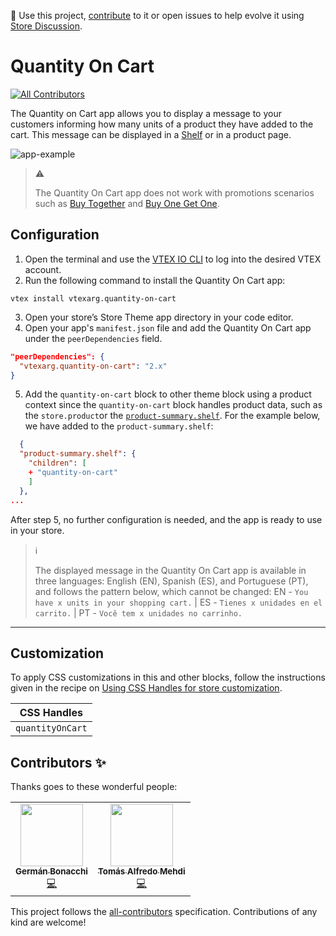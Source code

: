 📢 Use this project, [contribute](https://github.com/vtex-apps/quantity-on-cart) to it or open issues to help evolve it using [Store Discussion](https://github.com/vtex-apps/store-discussion).

# Quantity On Cart

<!-- DOCS-IGNORE:start -->
<!-- ALL-CONTRIBUTORS-BADGE:START - Do not remove or modify this section -->
[![All Contributors](https://img.shields.io/badge/all_contributors-0-orange.svg?style=flat-square)](#contributors-)
<!-- ALL-CONTRIBUTORS-BADGE:END -->
<!-- DOCS-IGNORE:end -->

The Quantity on Cart app allows you to display a message to your customers informing how many units of a product they have added to the cart. This message can be displayed in a [Shelf](https://developers.vtex.com/vtex-developer-docs/docs/vtex-io-documentation-building-a-shelf) or in a product page.

![app-example](https://user-images.githubusercontent.com/67270558/162291375-e469fb78-ef87-4eeb-bd8b-f228a4579a52.gif)

> ⚠️
> 
> The Quantity On Cart app does not work with promotions scenarios such as [Buy Together](https://help.vtex.com/en/tutorial/buy-together--tutorials_323) and [Buy One Get One](https://help.vtex.com/en/tutorial/buy-one-get-one--tutorials_322).

## Configuration 

1. Open the terminal and use the [VTEX IO CLI](https://vtex.io/docs/recipes/development/vtex-io-cli-installment-and-command-reference) to log into the desired VTEX account.
2. Run the following command to install the Quantity On Cart app:
```
vtex install vtexarg.quantity-on-cart
```  
3. Open your store’s Store Theme app directory in your code editor.
4. Open your app's `manifest.json` file and add the Quantity On Cart app under the `peerDependencies` field.

```json
"peerDependencies": {
  "vtexarg.quantity-on-cart": "2.x"
}
```
5. Add the `quantity-on-cart` block to other theme block using a product context since the `quantity-on-cart` block handles product data, such as the `store.product`or the [`product-summary.shelf`](https://developers.vtex.com/vtex-developer-docs/docs/vtex-product-summary-productsummaryshelf#configuration). For the example below, we have added to the `product-summary.shelf`:

```json
  {
  "product-summary.shelf": {
    "children": [
    + "quantity-on-cart"
    ]
  },
...
```
After step 5, no further configuration is needed, and the app is ready to use in your store.

> ℹ️
> 
> The displayed message in the Quantity On Cart app is available in three languages: English (EN), Spanish (ES), and Portuguese (PT), and follows the pattern below, which cannot be changed: EN - `You have x units in your shopping cart.` | ES - `Tienes x unidades en el carrito.` | PT - `Você tem x unidades no carrinho.`

---
## Customization

To apply CSS customizations in this and other blocks, follow the instructions given in the recipe on [Using CSS Handles for store customization](https://developers.vtex.com/vtex-developer-docs/docs/vtex-io-documentation-using-css-handles-for-store-customization).

| CSS Handles |
| ----------- | 
| `quantityOnCart` | 

<!-- DOCS-IGNORE:start -->

## Contributors ✨

Thanks goes to these wonderful people:
<table>
  <tr>
    <td align="center"><a href="https://github.com/germanBonacchi"><img src="https://avatars.githubusercontent.com/u/55905671?v=4" width="100px;" alt=""/><br /><sub><b>Germán Bonacchi</b></sub></a><br /><a href="https://github.com/vtex-apps/quantity-on-cart/commits?author=germanBonacchi" title="Code">💻</a></td>
    <td align="center"><a href="https://github.com/tomymehdi"><img src="https://avatars.githubusercontent.com/u/774112?v=4" width="100px;" alt=""/><br /><sub><b>Tomás Alfredo Mehdi</b></sub></a><br /><a href="https://github.com/vtex-apps/quantity-on-cart/commits?author=tomymehdi" title="Code">💻</a></td>
  </tr>
</table>
<!-- ALL-CONTRIBUTORS-LIST:START - Do not remove or modify this section -->
<!-- prettier-ignore-start -->
<!-- markdownlint-disable -->
<!-- markdownlint-enable -->
<!-- prettier-ignore-end -->
<!-- ALL-CONTRIBUTORS-LIST:END -->

This project follows the [all-contributors](https://github.com/all-contributors/all-contributors) specification. Contributions of any kind are welcome!

<!-- DOCS-IGNORE:end -->

